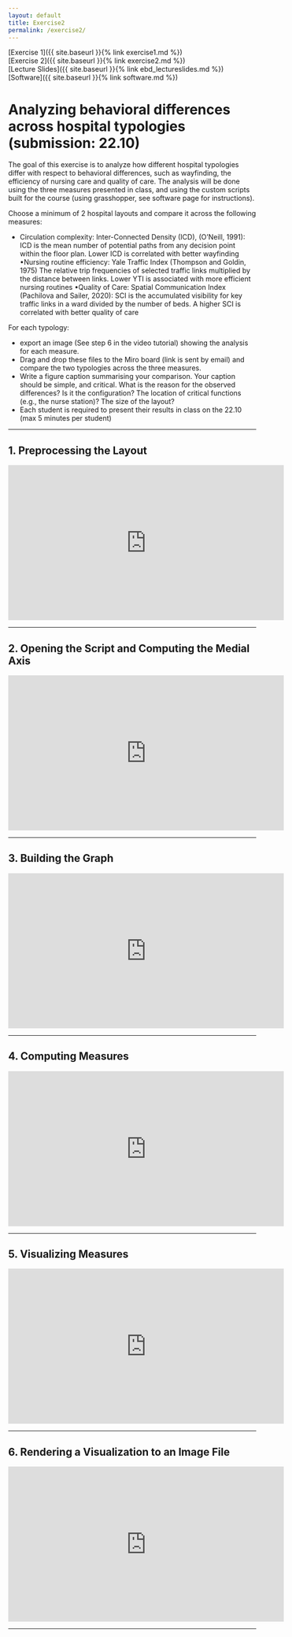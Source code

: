```yaml
---
layout: default
title: Exercise2
permalink: /exercise2/
---
```


[Exercise 1]({{ site.baseurl }}{% link exercise1.md %})\
[Exercise 2]({{ site.baseurl }}{% link exercise2.md %})\
[Lecture Slides]({{ site.baseurl }}{% link ebd_lectureslides.md %})\
[Software]({{ site.baseurl }}{% link software.md %})

#  Analyzing behavioral differences across hospital typologies (submission: 22.10)
The goal of this exercise is to analyze how different hospital typologies differ with respect to behavioral differences, such as wayfinding, the efficiency of nursing care and quality of care.
The analysis will be done using the three measures presented in class, and using the custom scripts built for the course (using grasshopper, see software page for instructions). 

Choose a minimum of 2 hospital layouts and compare it across the following measures:
* Circulation complexity: Inter-Connected Density (ICD), (O’Neill, 1991): ICD is the mean number of potential paths from any decision point within the floor plan. Lower  ICD is correlated with better wayfinding 
•Nursing routine efficiency: Yale Traffic Index (Thompson and Goldin, 1975)
The relative trip frequencies of selected traffic links multiplied by the distance between links. Lower YTI is associated with more efficient nursing routines 
•Quality of Care:  Spatial Communication Index (Pachilova and Sailer, 2020): SCI is the accumulated visibility for key traffic links in a ward divided by the number of beds. A higher SCI is correlated with better quality of care 

For each typology:
*  export an image (See step 6 in the video tutorial) showing the analysis for each measure. 
* Drag and drop these files to the Miro board (link is sent by email) and compare the two typologies across the three measures. 
* Write a figure caption summarising your comparison. Your caption should be simple, and critical. What is the reason for the observed differences? Is it the configuration? The location of critical functions (e.g., the nurse station)? The size of the layout? 
* Each student is required to present their results in class on the 22.10  (max 5 minutes per student) 
<!--

## 1. Model the typology
* 2D orthographic floorplan
* Possible resources: List of typologies but also choose from other databases.
* Do & Dont's (with images)

## 2. Generating the Measures

> IMPORTANT: In use of these tools ... -> polybox.ch

* Brief overview on Grasshopper:

### 2.1 Set the Inputs

### 2.2 Output 1: Medial Axis
* Short description (what is it)? This should include explanations about the types of segments.
* Refer to 3 for general export settings.

### 2.3 Output 2: Graph
* Short description.
* (Convex partitioning overlayed with the) nodes and edges of the graph.
* Refer to 3 for general export settings.

### 2.4 Labelling the graph
* Baking the graph geometry.
* Assigning the 3D points (correspond to nodes) to the different semantic labels.

### 2.4 Output 3: ICD
* Short description (reference to paper).
* Here display graph with numbers indicating the degree.
* Render with ICD displayed on the side.

### 2.5 Output 4: YTI
* Short description (reference to paper).
* Check the YTI setting.
* Render with YTI displayed on the side.

### 2.6 Output 5: SCI
* Short description (reference to paper).
* Check the SCI setting.
* Render with SCI displayed on the side.

## 3. Your output
Here we explain how you need to render.

### 3.1 Viewport definitions
* Align center of viewport with center of floorplan.
* Rendering mode arctic (-> customize settings with rendering)

### 3.2 Rendering and exporting
* ViewCaptureToFile
* Constrain resolution, dpi etc.
* Upload the images named correctly to polybox.
* Download this .md file and fill in the details.
-->
* * *

## 1. Preprocessing the Layout

<iframe width="560" height="315" src="https://www.youtube.com/embed/aBzpHc8Mf4U" title="YouTube video player" frameborder="0" allow="accelerometer; autoplay; clipboard-write; encrypted-media; gyroscope; picture-in-picture" allowfullscreen></iframe>

* * *

## 2. Opening the Script and Computing the Medial Axis

<iframe width="560" height="315" src="https://www.youtube.com/embed/qEaVwEMZeyY" title="YouTube video player" frameborder="0" allow="accelerometer; autoplay; clipboard-write; encrypted-media; gyroscope; picture-in-picture" allowfullscreen></iframe>

* * *

## 3. Building the Graph

<iframe width="560" height="315" src="https://www.youtube.com/embed/hQt4_EK0nKw" title="YouTube video player" frameborder="0" allow="accelerometer; autoplay; clipboard-write; encrypted-media; gyroscope; picture-in-picture" allowfullscreen></iframe>

* * *

## 4. Computing Measures

<iframe width="560" height="315" src="https://www.youtube.com/embed/cmsKklp2qEw" title="YouTube video player" frameborder="0" allow="accelerometer; autoplay; clipboard-write; encrypted-media; gyroscope; picture-in-picture" allowfullscreen></iframe>

* * *

## 5. Visualizing Measures

<iframe width="560" height="315" src="https://www.youtube.com/embed/g0aWGNtUkQg" title="YouTube video player" frameborder="0" allow="accelerometer; autoplay; clipboard-write; encrypted-media; gyroscope; picture-in-picture" allowfullscreen></iframe>

* * * 

## 6. Rendering a Visualization to an Image File

<iframe width="560" height="315" src="https://www.youtube.com/embed/5IcUh2u1Ox0" title="YouTube video player" frameborder="0" allow="accelerometer; autoplay; clipboard-write; encrypted-media; gyroscope; picture-in-picture" allowfullscreen></iframe>

* * *
